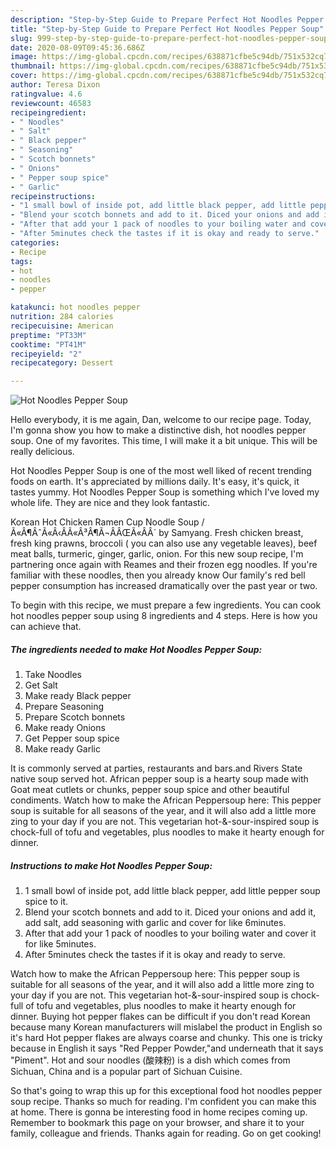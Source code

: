 ```yaml
---
description: "Step-by-Step Guide to Prepare Perfect Hot Noodles Pepper Soup"
title: "Step-by-Step Guide to Prepare Perfect Hot Noodles Pepper Soup"
slug: 999-step-by-step-guide-to-prepare-perfect-hot-noodles-pepper-soup
date: 2020-08-09T09:45:36.686Z
image: https://img-global.cpcdn.com/recipes/638871cfbe5c94db/751x532cq70/hot-noodles-pepper-soup-recipe-main-photo.jpg
thumbnail: https://img-global.cpcdn.com/recipes/638871cfbe5c94db/751x532cq70/hot-noodles-pepper-soup-recipe-main-photo.jpg
cover: https://img-global.cpcdn.com/recipes/638871cfbe5c94db/751x532cq70/hot-noodles-pepper-soup-recipe-main-photo.jpg
author: Teresa Dixon
ratingvalue: 4.6
reviewcount: 46583
recipeingredient:
- " Noodles"
- " Salt"
- " Black pepper"
- " Seasoning"
- " Scotch bonnets"
- " Onions"
- " Pepper soup spice"
- " Garlic"
recipeinstructions:
- "1 small bowl of inside pot, add little black pepper, add little pepper soup spice to it."
- "Blend your scotch bonnets and add to it. Diced your onions and add it, add salt, add seasoning with garlic and cover for like 6minutes."
- "After that add your 1 pack of noodles to your boiling water and cover it for like 5minutes."
- "After 5minutes check the tastes if it is okay and ready to serve."
categories:
- Recipe
tags:
- hot
- noodles
- pepper

katakunci: hot noodles pepper 
nutrition: 284 calories
recipecuisine: American
preptime: "PT33M"
cooktime: "PT41M"
recipeyield: "2"
recipecategory: Dessert

---
```



![Hot Noodles Pepper Soup](https://img-global.cpcdn.com/recipes/638871cfbe5c94db/751x532cq70/hot-noodles-pepper-soup-recipe-main-photo.jpg)

Hello everybody, it is me again, Dan, welcome to our recipe page. Today, I'm gonna show you how to make a distinctive dish, hot noodles pepper soup. One of my favorites. This time, I will make it a bit unique. This will be really delicious.

Hot Noodles Pepper Soup is one of the most well liked of recent trending foods on earth. It's appreciated by millions daily. It's easy, it's quick, it tastes yummy. Hot Noodles Pepper Soup is something which I've loved my whole life. They are nice and they look fantastic.

Korean Hot Chicken Ramen Cup Noodle Soup / Ã«Â¶ÂˆÃ«Â‹ÂÃ«Â³Â¶Ã¬ÂÂŒÃ«ÂÂ´ by Samyang. Fresh chicken breast, fresh king prawns, broccoli ( you can also use any vegetable leaves), beef meat balls, turmeric, ginger, garlic, onion. For this new soup recipe, I&#39;m partnering once again with Reames and their frozen egg noodles. If you&#39;re familiar with these noodles, then you already know Our family&#39;s red bell pepper consumption has increased dramatically over the past year or two.


To begin with this recipe, we must prepare a few ingredients. You can cook hot noodles pepper soup using 8 ingredients and 4 steps. Here is how you can achieve that.

<!--inarticleads1-->

##### The ingredients needed to make Hot Noodles Pepper Soup:

1. Take  Noodles
1. Get  Salt
1. Make ready  Black pepper
1. Prepare  Seasoning
1. Prepare  Scotch bonnets
1. Make ready  Onions
1. Get  Pepper soup spice
1. Make ready  Garlic


It is commonly served at parties, restaurants and bars.and Rivers State native soup served hot. African pepper soup is a hearty soup made with Goat meat cutlets or chunks, pepper soup spice and other beautiful condiments. Watch how to make the African Peppersoup here: This pepper soup is suitable for all seasons of the year, and it will also add a little more zing to your day if you are not. This vegetarian hot-&amp;-sour-inspired soup is chock-full of tofu and vegetables, plus noodles to make it hearty enough for dinner. 

<!--inarticleads2-->

##### Instructions to make Hot Noodles Pepper Soup:

1. 1 small bowl of inside pot, add little black pepper, add little pepper soup spice to it.
1. Blend your scotch bonnets and add to it. Diced your onions and add it, add salt, add seasoning with garlic and cover for like 6minutes.
1. After that add your 1 pack of noodles to your boiling water and cover it for like 5minutes.
1. After 5minutes check the tastes if it is okay and ready to serve.


Watch how to make the African Peppersoup here: This pepper soup is suitable for all seasons of the year, and it will also add a little more zing to your day if you are not. This vegetarian hot-&amp;-sour-inspired soup is chock-full of tofu and vegetables, plus noodles to make it hearty enough for dinner. Buying hot pepper flakes can be difficult if you don&#39;t read Korean because many Korean manufacturers will mislabel the product in English so it&#39;s hard Hot pepper flakes are always coarse and chunky. This one is tricky because in English it says &#34;Red Pepper Powder,&#34;and underneath that it says &#34;Piment&#34;. Hot and sour noodles (酸辣粉) is a dish which comes from Sichuan, China and is a popular part of Sichuan Cuisine. 

So that's going to wrap this up for this exceptional food hot noodles pepper soup recipe. Thanks so much for reading. I'm confident you can make this at home. There is gonna be interesting food in home recipes coming up. Remember to bookmark this page on your browser, and share it to your family, colleague and friends. Thanks again for reading. Go on get cooking!
